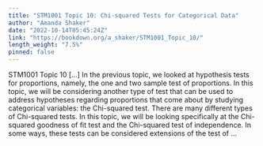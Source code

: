 ```yaml
---
title: "STM1001 Topic 10: Chi-squared Tests for Categorical Data"
author: "Amanda Shaker"
date: "2022-10-14T05:45:24Z"
link: "https://bookdown.org/a_shaker/STM1001_Topic_10/"
length_weight: "7.5%"
pinned: false
---
```


STM1001 Topic 10 [...] In the previous topic, we looked at hypothesis tests for proportions, namely, the one and two sample test of proportions. In this topic, we will be considering another type of test that can be used to address hypotheses regarding proportions that come about by studying categorical variables: the Chi-squared test. There are many different types of Chi-squared tests. In this topic, we will be looking specifically at the Chi-squared goodness of fit test and the Chi-squared test of independence. In some ways, these tests can be considered extensions of the test of ...
